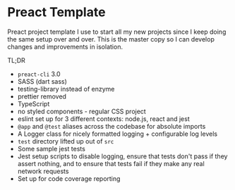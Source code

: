 # Preact Template

Preact project template I use to start all my new projects since I keep doing the same setup over and over. This is the master copy so I can develop changes and improvements in isolation.

TL;DR
  - `preact-cli` 3.0
  - SASS (dart sass)
  - testing-library instead of enzyme
  - prettier removed
  - TypeScript
  - no styled components - regular CSS project
  - eslint set up for 3 different contexts: node.js, react and jest
  - `@app` and `@test` aliases across the codebase for absolute imports
  - A Logger class for nicely formatted logging + configurable log levels
  - `test` directory lifted up out of `src`
  - Some sample jest tests
  - Jest setup scripts to disable logging, ensure that tests don't pass if they assert nothing, and to ensure that tests fail if they make any real network requests
  - Set up for code coverage reporting
